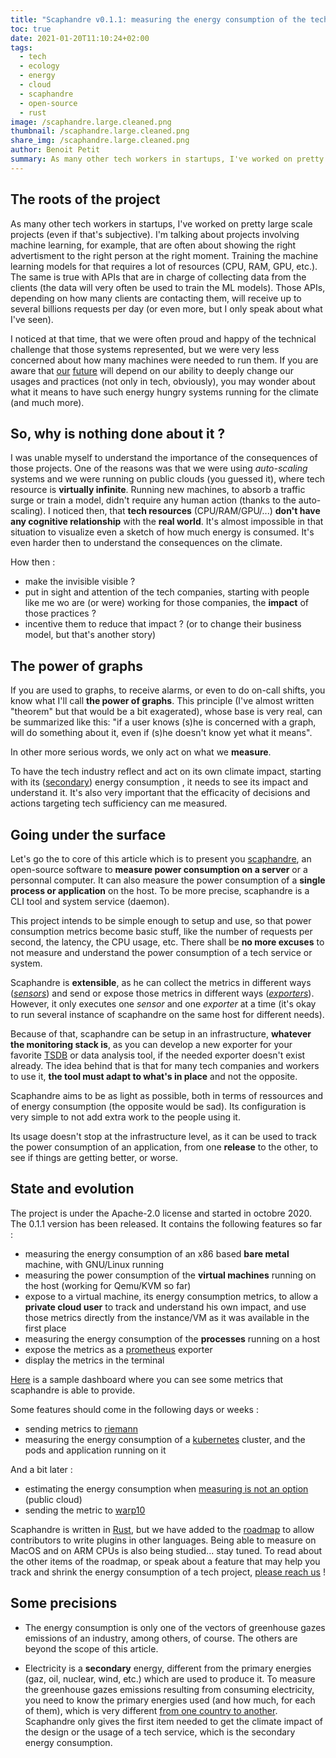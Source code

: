 ```yaml
---
title: "Scaphandre v0.1.1: measuring the energy consumption of the tech industry (backstages)"
toc: true
date: 2021-01-20T11:10:24+02:00
tags:
  - tech
  - ecology
  - energy
  - cloud
  - scaphandre
  - open-source
  - rust
image: /scaphandre.large.cleaned.png
thumbnail: /scaphandre.large.cleaned.png
share_img: /scaphandre.large.cleaned.png
author: Benoit Petit
summary: As many other tech workers in startups, I've worked on pretty large scale projects (even if that's subjective). I'm talking about projects involving machine learning, for example, that are often about showing the right advertisment to the right person at the right moment. Training the machine learning models for that requires a lot of resources (CPU, RAM, GPU, etc.). The same is true with APIs that are in charge of collecting data from the clients (the data will very often be used to train the ML models). Those APIs, depending on how many clients are contacting them, will receive up to several billions requests per day (or even more, but I only speak about what I've seen).
---
```


## The roots of the project

As many other tech workers in startups, I've worked on pretty large scale projects (even if that's subjective). I'm talking about projects involving machine learning, for example, that are often about showing the right advertisment to the right person at the right moment. Training the machine learning models for that requires a lot of resources (CPU, RAM, GPU, etc.). The same is true with APIs that are in charge of collecting data from the clients (the data will very often be used to train the ML models). Those APIs, depending on how many clients are contacting them, will receive up to several billions requests per day (or even more, but I only speak about what I've seen).

I noticed at that time, that we were often proud and happy of the technical challenge that those systems represented, but we were very less concerned about how many machines were needed to run them.
If you are aware that [our](https://www.reuters.com/article/global-threats-biodiversity-climate-chan-idUSL8N2JO34K) [future](http://web.archive.org/web/20210113085907/https://amp.theguardian.com/environment/2021/jan/13/top-scientists-warn-of-ghastly-future-of-mass-extinction-and-climate-disruption-aoe) will depend on our ability to deeply change our usages and practices (not only in tech, obviously), you may wonder about what it means to have such energy hungry systems running for the climate (and much more).

## So, why is nothing done about it ?

I was unable myself to understand the importance of the consequences of those projects. One of the reasons was that we were using *auto-scaling* systems and we were running on public clouds (you guessed it), where tech resource is **virtually infinite**. Running new machines, to absorb a traffic surge or train a model, didn't require any human action (thanks to the auto-scaling).
I noticed then, that **tech resources** (CPU/RAM/GPU/...) **don't have any cognitive relationship** with the **real world**. It's almost impossible in that situation to visualize even a sketch of how much energy is consumed. It's even harder then to understand the consequences on the climate.

How then :
* make the invisible visible ?
* put in sight and attention of the tech companies, starting with people like me wo are (or were) working for those companies, the **impact** of those practices ?
* incentive them to reduce that impact ?
(or to change their business model, but that's another story)

## The power of graphs

If you are used to graphs, to receive alarms, or even to do on-call shifts, you know what I'll call **the power of graphs**. This principle (I've almost written "theorem" but that would be a bit exagerated), whose base is very real, can be summarized like this: "if a user knows (s)he is concerned with a graph, will do something about it, even if (s)he doesn't know yet what it means".

In other more serious words, we only act on what we **measure**.

To have the tech industry reflect and act on its own climate impact, starting with its ([secondary](#petites-précisions-de-rigueur)) energy consumption , it needs to see its impact and understand it. It's also very important that the efficacity of decisions and actions targeting tech sufficiency can me measured.

## Going under the surface

Let's go the to core of this article which is to present you [scaphandre](https://github.com/hubblo-org/scaphandre), an open-source software to **measure power consumption on a server** or a personnal computer. It can also measure the power consumption of a **single process or application** on the host. To be more precise, scaphandre is a CLI tool and system service (daemon).

This project intends to be simple enough to setup and use, so that power consumption metrics become basic stuff, like the number of requests per second, the latency, the CPU usage, etc. There shall be **no more excuses** to not measure and understand the power consumption of a tech service or system.

  Scaphandre is **extensible**, as he can collect the metrics in different ways (*[sensors](https://hubblo-org.github.io/scaphandre/explanations/internal-structure.html#sensors)*) and send or expose those metrics in different ways (*[exporters](https://hubblo-org.github.io/scaphandre/explanations/internal-structure.html#exporters)*). However, it only executes one *sensor* and one *exporter* at a time (it's okay to run several instance of scaphandre on the same host for different needs).

  Because of that, scaphandre can be setup in an infrastructure, **whatever the monitoring stack is**, as you can develop a new exporter for your favorite [TSDB](https://en.wikipedia.org/wiki/Time_series_database) or data analysis tool, if the needed exporter doesn't exist already. The idea behind that is that for many tech companies and workers to use it, **the tool must adapt to what's in place** and not the opposite.

Scaphandre aims to be as light as possible, both in terms of ressources and of energy consumption (the opposite would be sad). Its configuration is very simple to not add extra work to the people using it.

Its usage doesn't stop at the infrastructure level, as it can be used to track the power consumption of an application, from one **release** to the other, to see if things are getting better, or worse.

## State and evolution

The project is under the Apache-2.0 license and started in octobre 2020. The 0.1.1 version has been released. It contains the following features so far :

- measuring the energy consumption of an x86 based **bare metal** machine, with GNU/Linux running
- measuring the power consumption of the **virtual machines** running on the host (working for Qemu/KVM so far)
- expose to a virtual machine, its energy consumption metrics, to allow a **private cloud user** to track and understand his own impact, and use those metrics directly from the instance/VM as it was available in the first place
- measuring the energy consumption of the **processes** running on a host
- expose the metrics as a [prometheus](https://prometheus.io) exporter
- display the metrics in the terminal

[Here](https://metrics.hubblo.org) is a sample dashboard where you can see some metrics that scaphandre is able to provide.

Some features should come in the following days or weeks :

- sending metrics to [riemann](http://riemann.io/)
- measuring the energy consumption of a [kubernetes](https://kubernetes.io/) cluster, and the pods and application running on it

And a bit later :

- estimating the energy consumption when [measuring is not an option](https://medium.com/teads-engineering/evaluating-the-carbon-footprint-of-a-software-platform-hosted-in-the-cloud-e716e14e060c) (public cloud)
- sending the metric to [warp10](https://www.warp10.io/)

Scaphandre is written in [Rust](https://www.rust-lang.org/), but we have added to the [roadmap](https://github.com/hubblo-org/scaphandre/projects/1) to allow contributors to write plugins in other languages. Being able to measure on MacOS and on ARM CPUs is also being studied... stay tuned. To read about the other items of the roadmap, or speak about a feature that may help you track and shrink the energy consumption of a tech project, [please reach us](https://github.com/hubblo-org/scaphandre) !

## Some precisions

* The energy consumption is only one of the vectors of greenhouse gazes emissions of an industry, among others, of course. The others are beyond the scope of this article.

* Electricity is a **secondary** energy, different from the primary energies (gaz, oil, nuclear, wind, etc.) which are used to produce it. To measure the greenhouse gazes emissions resulting from consuming electricity, you need to know the primary energies used (and how much, for each of them), which is very different [from one country to another](https://www.electricitymap.org/map). Scaphandre only gives the first item needed to get the climate impact of the design or the usage of a tech service, which is the secondary energy consumption.
